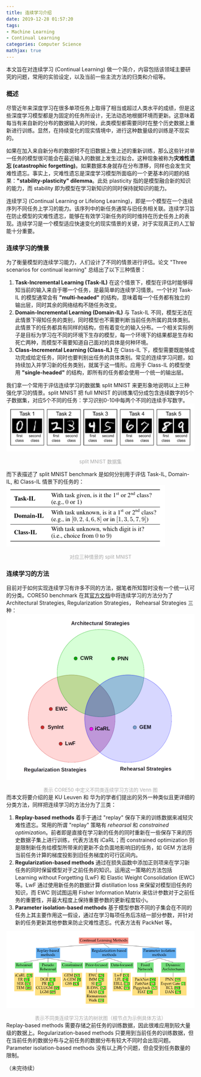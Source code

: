 ```yaml
---
title: 连续学习介绍
date: 2019-12-28 01:57:20
tags:
- Machine Learning
- Continual Learning
categories: Computer Science
mathjax: true
---
```

本文旨在对连续学习 (Continual Learning) 做一个简介，内容包括该领域主要研究的问题，常用的实验设定，以及当前一些主流方法的归类和介绍等。
<!--more-->

### 概述
尽管近年来深度学习在很多单项任务上取得了相当或超过人类水平的成绩，但是这些深度学习模型都是为固定的任务所设计，无法动态地根据环境而更新。这意味着每当有来自新的分布的数据输入的时候，此类模型都需要同时在整个历史数据上重新进行训练。显然，在持续变化的现实情境中，进行这种数量级的训练是不现实的。

如果在加入来自新分布的数据时不在旧数据上做上述的重新训练，那么这些针对单一任务的模型很可能会在最近输入的数据上发生过拟合。这种现象被称为**灾难性遗忘 (catastrophic forgetting)**。如果数据本身就存在分布漂移，同样也会发生灾难性遗忘。事实上，灾难性遗忘是深度学习模型所面临的一个更基本的问题的结果：**"stability-plasticity" dilemma**。此处 plasticity 指的是模型融合新的知识的能力，而 stability 即为模型在学习新知识的同时保持就知识的能力。

连续学习 (Continual Learning or Lifelong Learning)，即是一个模型在一个连续序列不同任务上学习的能力。该序列中的新任务通常与旧任务相关联。连续学习旨在防止模型的灾难性遗忘，能够在有效学习新任务的同时维持在历史任务上的表现。连续学习是一个模型适应快速变化的现实情景的关键，对于实现真正的人工智能十分重要。

### 连续学习的情景
为了衡量模型的连续学习能力，人们设计了不同的情景进行评估。论文 "Three scenarios for continual learning" 总结出了以下三种情景：
1. **Task-Incremental Learning (Task-IL)** 在这个情景下，模型在评估时能够得知当前的输入来自于哪一个任务，是最简单的连续学习情景。一个针对 Task-IL 的模型通常会有 **"multi-headed"** 的结构，意味着每一个任务都有独立的输出层，同时其余的网络结构不随任务改变。
2. **Domain-Incremental Learning (Domain-IL)** 与 Task-IL 不同，模型无法在此情景下得知任务的类别，同时模型也不需要判断当前任务所属的具体类别。此情景下的任务都具有同样的结构，但有着变化的输入分布。一个相关实际例子是目标为学习在不同的环境下生存的模型，每一个环境下的结果都是生存和死亡两种，而模型不需要知道自己面对的具体是何种环境。
3. **Class-Incremental Learning (Class-IL)** 在 Class-IL 下，模型需要既能够成功完成给定任务，同时也要判别出任务的具体类别。常见的连续学习问题，如持续加入并学习新的任务类别，就属于这一情形。应用于 Class-IL 的模型使用 **"single-headed"** 的结构，即所有的任务都会使用一个统一的输出层。

我们拿一个常用于评估连续学习的数据集 split MNIST 来更形象地说明以上三种强化学习的情景。split MNIST 把 full MNIST 的训练集切分成包含连续数字的5个子数据集，对应5个不同的任务：学习识别0-10中每两个不同的连续手写数字。
![](continual-learning/split_mnist.png)
<center><font color=#A9A9A9 size=2>split MNIST 数据集</font></center>

而下表描述了 split MNIST benchmark 是如何分别用于评估 Task-IL, Domain-IL, 和 Class-IL 情景下的任务的：
![](continual-learning/3_scenarios.png)
<center><font color=#A9A9A9 size=2>对应三种情景的 split MNIST</font></center>

### 连续学习的方法
目前对于如何实现连续学习有许多不同的方法，据笔者所知暂时没有一个统一认可的分类。CORE50 benchmark 在其[官方文档](https://vlomonaco.github.io/core50/strategies.html)中将连续学习的方法分为了 Architectural Strategies, Regularization Strategies， Rehearsal Strategies 三种：
![](continual-learning/venn.png)
<center><font color=#A9A9A9 size=2>表示 CORE50 中定义不同类连续学习方法的 Venn 图</font></center>
而本文将要介绍的是 KU Leuven 和 华为的学者们提出的另外一种类似且更详细的分类方法，同样把连续学习的方法分为了三类：

1. **Replay-based methods** 着手于通过 "replay" 保存下来的训练数据来减轻灾难性遗忘。常用的所谓 "replay" 策略有 *rehearsal* 和 *constrained optimization*。前者即是直接在学习新的任务的同时重新在一些保存下来的历史数据子集上进行训练，代表方法有 iCaRL；而 constrained optimization 则是限制新任务给模型所带来的更新不会负面地影响旧的任务，如 GEM 方法将当前任务计算的梯度投影到旧任务梯度的可行区间内。
2. **Regularization-based methods** 通过在损失函数中添加正则项来在学习新任务的同时保留模型对于之前任务的知识。运用这一策略的方法包括 Learning
without Forgetting (LwF) 和 Elastic Weight Consolidation (EWC) 等。LwF 通过使用新任务的数据计算 distillation loss 来保留对模型旧任务的知识，而 EWC 则试图运用 Fisher Information Matrix 来估计参数对于之前任务的重要性，并最大程度上保持重要参数的更新程度较小。
3. **Parameter isolation-based methods** 基于模型参数不同的子集会在不同的任务上其主要作用这一假设，通过在学习每项任务后冻结一部分参数，并针对新的任务更新其他参数来防止灾难性遗忘。代表方法有 PackNet 等。

![](continual-learning/tree.png)
<center><font color=#A9A9A9 size=2>表示不同类连续学习方法的树状图（根节点为示例具体方法）</font></center>
Replay-based methods 需要存储之前任务的训练数据，因此很难应用到较大量级的数据上。Regularization-based methods 只要用到当前任务的训练数据，但在当前任务的数据分布与之前任务的数据分布有较大不同时会出现问题。Parameter isolation-based methods 没有以上两个问题，但会受到任务数量的限制。

（未完待续）